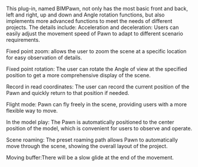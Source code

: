 This plug-in, named BIMPawn, not only has the most basic front and back, left and right, up and down and Angle rotation functions, but also implements more advanced functions to meet the needs of different projects. The details include:
Acceleration and deceleration: Users can easily adjust the movement speed of Pawn to adapt to different scenario requirements.


Fixed point zoom: allows the user to zoom the scene at a specific location for easy observation of details.

Fixed point rotation: The user can rotate the Angle of view at the specified position to get a more comprehensive display of the scene.

Record in read coordinates: The user can record the current position of the Pawn and quickly return to that position if needed.

Flight mode: Pawn can fly freely in the scene, providing users with a more flexible way to move.

In the model play: The Pawn is automatically positioned to the center position of the model, which is convenient for users to observe and operate.

Scene roaming: The preset roaming path allows Pawn to automatically move through the scene, showing the overall layout of the project.

Moving buffer:There will be a slow glide at the end of the movement.
